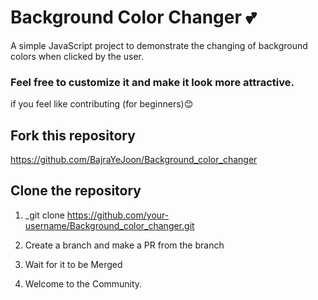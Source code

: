 # Background Color Changer 💕

A simple JavaScript project to demonstrate the changing of background colors when clicked by the user.

### Feel free to customize it and make it look more attractive.

if you feel like contributing (for beginners)😊

## Fork this repository
  
   https://github.com/BajraYeJoon/Background_color_changer
   
## Clone the repository

1. \_git clone https://github.com/your-username/Background_color_changer.git

2. Create a branch and make a PR from the branch
3. Wait for it to be Merged
4. Welcome to the Community.
